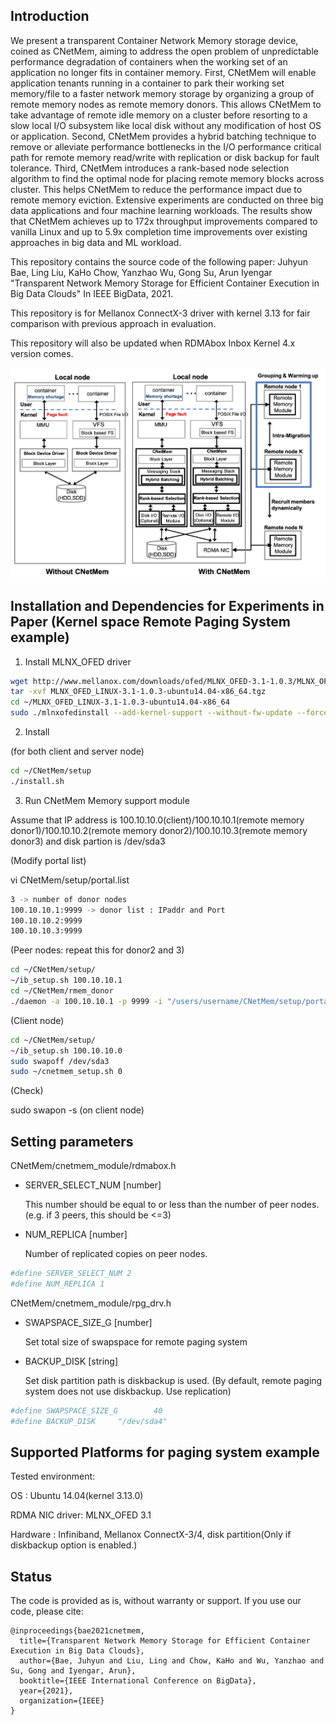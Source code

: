 ## Introduction


We present a transparent Container Network Memory storage device, coined as CNetMem, aiming to address the open problem of unpredictable performance degradation
of containers when the working set of an application no longer fits in container memory. First, CNetMem will enable application tenants running in a container to park their working set memory/file to a faster network memory storage by organizing a group of remote memory nodes as remote memory donors. This allows CNetMem to take advantage of remote idle memory on a cluster before resorting to a slow local I/O subsystem like local disk without any modification of host OS or application. Second, CNetMem provides a hybrid batching technique to remove or alleviate performance bottlenecks in the I/O performance critical path for remote memory read/write with replication or disk backup for fault tolerance. Third, CNetMem introduces a rank-based node selection algorithm to find the optimal node for placing remote memory blocks across cluster. This helps CNetMem to reduce the performance impact due to remote memory eviction. Extensive experiments are conducted on three big data applications and four machine learning workloads. The results show that CNetMem achieves up to 172x throughput improvements compared to vanilla Linux and up to 5.9x completion time improvements over existing approaches in big data and ML workload.

This repository contains the source code of the following paper:
Juhyun Bae, Ling Liu, KaHo Chow, Yanzhao Wu, Gong Su, Arun Iyengar "Transparent Network Memory Storage for Efficient
Container Execution in Big Data Clouds" In IEEE BigData, 2021.

This repository is for Mellanox ConnectX-3 driver with kernel 3.13 for fair comparison with previous approach in evaluation.

This repository will also be updated when RDMAbox Inbox Kernel 4.x version comes.

![](asset/showcase.jpg)

## Installation and Dependencies for Experiments in Paper (Kernel space Remote Paging System example)

1. Install MLNX_OFED driver
```bash
wget http://www.mellanox.com/downloads/ofed/MLNX_OFED-3.1-1.0.3/MLNX_OFED_LINUX-3.1-1.0.3-ubuntu14.04-x86_64.tgz .
tar -xvf MLNX_OFED_LINUX-3.1-1.0.3-ubuntu14.04-x86_64.tgz
cd ~/MLNX_OFED_LINUX-3.1-1.0.3-ubuntu14.04-x86_64
sudo ./mlnxofedinstall --add-kernel-support --without-fw-update --force
```

2. Install

(for both client and server node)
```bash
cd ~/CNetMem/setup
./install.sh
```

3. Run CNetMem Memory support module

Assume that IP address is 100.10.10.0(client)/100.10.10.1(remote memory donor1)/100.10.10.2(remote memory donor2)/100.10.10.3(remote memory donor3) and disk partion is /dev/sda3

(Modify portal list)

vi CNetMem/setup/portal.list
```bash
3 -> number of donor nodes
100.10.10.1:9999 -> donor list : IPaddr and Port
100.10.10.2:9999
100.10.10.3:9999
```

(Peer nodes: repeat this for donor2 and 3)
```bash
cd ~/CNetMem/setup/
~/ib_setup.sh 100.10.10.1
cd ~/CNetMem/rmem_donor
./daemon -a 100.10.10.1 -p 9999 -i "/users/username/CNetMem/setup/portal.list"
```

(Client node)
```bash
cd ~/CNetMem/setup/
~/ib_setup.sh 100.10.10.0
sudo swapoff /dev/sda3
sudo ~/cnetmem_setup.sh 0
```

(Check)

sudo swapon -s (on client node)

## Setting parameters

CNetMem/cnetmem_module/rdmabox.h

- SERVER_SELECT_NUM [number]

  This number should be equal to or less than the number of peer nodes.(e.g. if 3 peers, this should be <=3)

- NUM_REPLICA [number]

  Number of replicated copies on peer nodes.
```bash
#define SERVER_SELECT_NUM 2
#define NUM_REPLICA 1
```

CNetMem/cnetmem_module/rpg_drv.h

- SWAPSPACE_SIZE_G [number]

  Set total size of swapspace for remote paging system

- BACKUP_DISK [string]

  Set disk partition path is diskbackup is used. (By default, remote paging system does not use diskbackup. Use replication)

```bash
#define SWAPSPACE_SIZE_G        40
#define BACKUP_DISK     "/dev/sda4"
```

## Supported Platforms for paging system example

Tested environment:

OS : Ubuntu 14.04(kernel 3.13.0)

RDMA NIC driver: MLNX_OFED 3.1

Hardware : Infiniband, Mellanox ConnectX-3/4, disk partition(Only if diskbackup option is enabled.)


## Status
The code is provided as is, without warranty or support. If you use our code, please cite:
```
@inproceedings{bae2021cnetmem,
  title={Transparent Network Memory Storage for Efficient Container Execution in Big Data Clouds},
  author={Bae, Juhyun and Liu, Ling and Chow, KaHo and Wu, Yanzhao and Su, Gong and Iyengar, Arun},
  booktitle={IEEE International Conference on BigData},
  year={2021},
  organization={IEEE}
}
```
